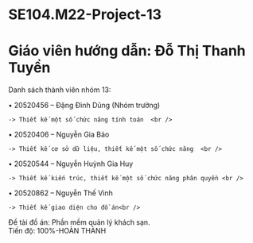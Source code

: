 # SE104.M22-Project-13
# Giáo viên hướng dẫn: Đỗ Thị Thanh Tuyền
Danh sách thành viên nhóm 13:
  
  •	20520456 – Đặng Đình Dũng (Nhóm trưởng)<br />
  
    -> Thiết kế một số chức năng tính toán  <br />
    
  •	20520406 – Nguyễn Gia Bảo<br />
  
    -> Thiết kế cơ sở dữ liệu, thiết kế một số chức năng  <br />
    
  •	20520544 – Nguyễn Huỳnh Gia Huy<br />
  
    -> Thiết kế kiến trúc, thiết kế một số chức năng phân quyền <br />
    
  •	20520862 – Nguyễn Thế Vinh<br />
  			
    -> Thiết kế giao diện cho đồ án<br />

Đề tài đồ án: Phần mềm quản lý khách sạn.<br />
Tiến độ: 100%-HOÀN THÀNH

